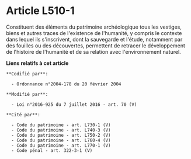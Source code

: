 # Article L510-1

Constituent des éléments du patrimoine archéologique tous les vestiges, biens et autres traces de l'existence de l'humanité,
y compris le contexte dans lequel ils s'inscrivent, dont la sauvegarde et l'étude, notamment par des fouilles ou des
découvertes, permettent de retracer le développement de l'histoire de l'humanité et de sa relation avec l'environnement
naturel.

**Liens relatifs à cet article**

	**Codifié par**:

	  - Ordonnance n°2004-178 du 20 février 2004

	**Modifié par**:

	  - Loi n°2016-925 du 7 juillet 2016 - art. 70 (V)

	**Cité par**:

	  - Code du patrimoine - art. L730-1 (V)
	  - Code du patrimoine - art. L740-3 (V)
	  - Code du patrimoine - art. L750-2 (V)
	  - Code du patrimoine - art. L760-4 (V)
	  - Code du patrimoine - art. L770-1 (V)
	  - Code pénal - art. 322-3-1 (V)
